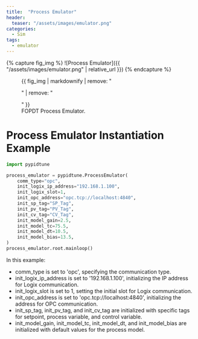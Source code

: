 ```yaml
---
title:  "Process Emulator"
header:
  teaser: "/assets/images/emulator.png"
categories: 
  - Sim
tags:
  - emulator
---
```


{% capture fig_img %}
![Process Emulator]({{ "/assets/images/emulator.png" | relative_url }})
{% endcapture %}

<figure>
  {{ fig_img | markdownify | remove: "<p>" | remove: "</p>" }}
  <figcaption>FOPDT Process Emulator.</figcaption>
</figure> 

# Process Emulator Instantiation Example

```python
import pypidtune

process_emulator = pypidtune.ProcessEmulator(
    comm_type="opc",
    init_logix_ip_address="192.168.1.100",
    init_logix_slot=1,
    init_opc_address="opc.tcp://localhost:4840",
    init_sp_tag="SP_Tag",
    init_pv_tag="PV_Tag",
    init_cv_tag="CV_Tag",
    init_model_gain=2.5,
    init_model_tc=75.5,
    init_model_dt=10.5,
    init_model_bias=13.5,
)
process_emulator.root.mainloop()
```


In this example:

- comm_type is set to 'opc', specifying the communication type.
- init_logix_ip_address is set to '192.168.1.100', initializing the IP address for Logix communication.
- init_logix_slot is set to 1, setting the initial slot for Logix communication.
- init_opc_address is set to 'opc.tcp://localhost:4840', initializing the address for OPC communication.
- init_sp_tag, init_pv_tag, and init_cv_tag are initialized with specific tags for setpoint, process variable, and control variable.
- init_model_gain, init_model_tc, init_model_dt, and init_model_bias are initialized with default values for the process model.
